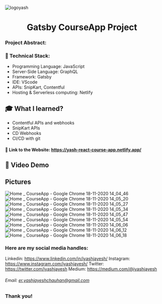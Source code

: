 ![logoyash](https://user-images.githubusercontent.com/53042582/99503706-89e82580-29a4-11eb-9de3-515f5fed33bb.png)

<h1 align="center">
  Gatsby CourseApp Project
</h1>

### Project Abstract: 

### 🚀 Technical Stack:
- Programming Language: JavaScript
- Server-Side Language: GraphQL
- Framework: Gatsby
- IDE: VScode
- APIs: SnipKart, Contentful
- Hosting & Serverless computing: Netlify 

## 🎓 What I learned?
- Contentful APIs and webhooks
- SnipKart APIs
- CD Webhooks
- CI/CD with git

#### 🧐 Link to the Website: https://yash-react-course-app.netlify.app/

## 💫 Video Demo 


## Pictures

![Home _ CourseApp - Google Chrome 18-11-2020 14_04_46](https://user-images.githubusercontent.com/53042582/99505999-8bffb380-29a7-11eb-83b9-1bc592b69c45.png)
![Home _ CourseApp - Google Chrome 18-11-2020 14_05_20](https://user-images.githubusercontent.com/53042582/99506032-94f08500-29a7-11eb-9baa-ca73aab528d4.png)
![Home _ CourseApp - Google Chrome 18-11-2020 14_05_27](https://user-images.githubusercontent.com/53042582/99506072-a6399180-29a7-11eb-86a7-56077273c72e.png)
![Home _ CourseApp - Google Chrome 18-11-2020 14_05_34](https://user-images.githubusercontent.com/53042582/99506108-b05b9000-29a7-11eb-9257-6483fecc177a.png)
![Home _ CourseApp - Google Chrome 18-11-2020 14_05_47](https://user-images.githubusercontent.com/53042582/99506202-ccf7c800-29a7-11eb-98da-f737949b423b.png)
![Home _ CourseApp - Google Chrome 18-11-2020 14_05_54](https://user-images.githubusercontent.com/53042582/99506224-d7b25d00-29a7-11eb-9e94-edda0bc124ea.png)
![Home _ CourseApp - Google Chrome 18-11-2020 14_06_06](https://user-images.githubusercontent.com/53042582/99506268-e436b580-29a7-11eb-9bf3-ffdb43dcc10c.png)
![Home _ CourseApp - Google Chrome 18-11-2020 14_06_12](https://user-images.githubusercontent.com/53042582/99506273-e731a600-29a7-11eb-80d7-20ae95d477d0.png)
![Home _ CourseApp - Google Chrome 18-11-2020 14_06_18](https://user-images.githubusercontent.com/53042582/99506280-e8fb6980-29a7-11eb-8872-0051445f26d6.png)

### Here are my social media handles:
Linkedin: https://www.linkedin.com/in/iyashjayesh/
Instagram: https://www.instagram.com/iyashjayesh/
Twitter: https://twitter.com/iyashjayesh
Medium:  https://medium.com/@iyashjayesh  

###### Email: er.yashjayeshchauhan@gmail.com

### Thank you!
